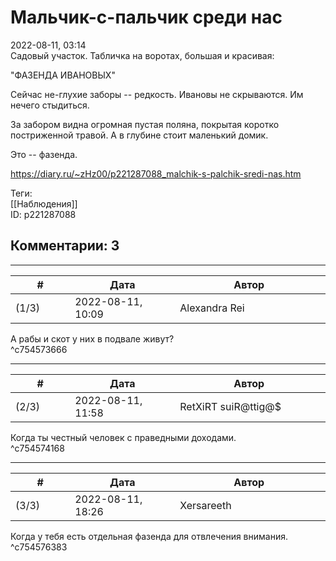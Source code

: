 Мальчик-с-пальчик среди нас
===========================

  
2022-08-11, 03:14  
 Садовый участок. Табличка на воротах, большая и красивая:   
   
 "ФАЗЕНДА ИВАНОВЫХ"   
   
 Сейчас не-глухие заборы -- редкость. Ивановы не скрываются. Им нечего стыдиться.   
   
 За забором видна огромная пустая поляна, покрытая коротко постриженной травой. А в глубине стоит маленький домик.   
   
 Это -- фазенда.   
  
<https://diary.ru/~zHz00/p221287088_malchik-s-palchik-sredi-nas.htm>  
  
Теги:  
[[Наблюдения]]  
ID: p221287088  


Комментарии: 3
--------------

  


---



|         #         |              Дата              |                     Автор                     |           ID           |
| --- | --- | --- | --- |
| (1/3) | 2022-08-11, 10:09 | Alexandra Rei | c754573666 |

  
  А рабы и скот у них в подвале живут?    
 ^c754573666

---



|         #         |              Дата              |                     Автор                     |           ID           |
| --- | --- | --- | --- |
| (2/3) | 2022-08-11, 11:58 | RetXiRT suiR@ttig@$ | c754574168 |

  
 Когда ты честный человек с праведными доходами.   
 ^c754574168

---



|         #         |              Дата              |                     Автор                     |           ID           |
| --- | --- | --- | --- |
| (3/3) | 2022-08-11, 18:26 | Xersareeth | c754576383 |

  
 Когда у тебя есть отдельная фазенда для отвлечения внимания.   
 ^c754576383
